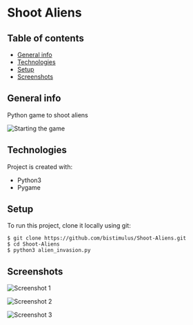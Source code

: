 # Shoot Aliens

## Table of contents
* [General info](#general-info)
* [Technologies](#technologies)
* [Setup](#setup)
* [Screenshots](#screenshots)

## General info

Python game to shoot aliens

![Starting the game](https://github.com/bistimulus/Shoot-Aliens/blob/main/Screenshots/Starting.png?raw=true)

## Technologies
Project is created with:
* Python3
* Pygame 
	
## Setup
To run this project, clone it locally using git:

```
$ git clone https://github.com/bistimulus/Shoot-Aliens.git
$ cd Shoot-Aliens
$ python3 alien_invasion.py

```

## Screenshots
![Screenshot 1](https://github.com/bistimulus/Shoot-Aliens/blob/main/Screenshots/Example_1.png?raw=true)

![Screenshot 2](https://github.com/bistimulus/Shoot-Aliens/blob/main/Screenshots/Example_2.png?raw=true)

![Screenshot 3](https://github.com/bistimulus/Shoot-Aliens/blob/main/Screenshots/Example_3.png?raw=true)
